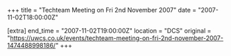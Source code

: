 +++
title = "Techteam Meeting on Fri 2nd November 2007"
date = "2007-11-02T18:00:00Z"

[extra]
end_time = "2007-11-02T19:00:00Z"
location = "DCS"
original = "https://uwcs.co.uk/events/techteam-meeting-on-fri-2nd-november-2007-1474488998186/"
+++



